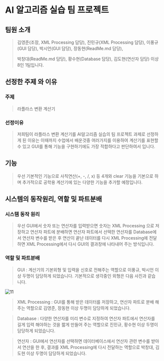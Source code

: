 # AI 알고리즘 실습 팀 프로젝트
## 팀원 소개
> 김영준(조장, XML Processing 담당), 
> 진민규(XML Processing 담당),
> 이풍규(GUI 담당), 
> 박시언(GUI 담당), 
> 장동현(ReadMe.md 담당),
>
>
> 박창대(ReadMe.md 담당), 
> 황수현(Database 담당), 
> 김도현(연산자 담당) 
> 이상 8인 1팀입니다.                     
## 선정한 주제 와 이유
### 주제
> 라플라스 변환 계산기
### 선정이유
> 저희팀이 라플라스 변환 계산기를 AI알고리즘 실습의 팀 프로젝트 과제로 선정하게 된 이유는 이때까지 수업에서 배운것중 여러가지를 이용하여 계산기를 표현할 수 있고 GUI를 통해 기능을 구현하기에도 가장 적합하다고 판단하여서 입니다.
## 기능
> 우선 기본적인 기능으로 사칙연산(+, -, /, x) 등 4개와 clear 기능을 기본으로 하며 추가적으로 공학용 계산기에 있는 다양한 기능을 추가할 예정입니다.
## 시스템의 동작원리, 역할 및 파트분배
### 시스템 동작 원리
>우선 GUI에서 숫자 또는 연산자를 입력받으면 숫자는 XML Processing 으로 저장하고 연산자 파트에 분배하면 연산자 파트에서 선택한 연산자를 Database에서 연산자 변수를 받은 후 연산이 끝난 데이터를 다시 XML Processing에 전달하면 XML Processing에서 다시 GUI의 결과창에 나타내어 주는 방식입니다.
### 역할 및 파트분배
> GUI : 계산기의 기본외형 및 입력을 신호로 전해주는 역할으로 이풍규, 박시언 이상 두명이 담당하게 되었습니다. 기본적으로 생각중인 외형은 다음 사진과 같습니다.


![11](https://user-images.githubusercontent.com/89117576/140934304-5d8a2e86-0cab-4139-9368-6f504b74fbb3.PNG)


> XML Processing : GUI를 통해 받은 데이터를 저장하고, 연산자 파트로 분배 해주는 역할으로 김영준, 장동현 이상 두명이 담당하게 되었습니다.


> Database : 다양한 연산자를 미리 변수로 지정하여 연산자 파트에서 연산자를 길게 입력 해야하는 것을 짧게 만들어 주는 역할으로 진민규, 황수현 이상 두명이 담당하게 되었습니다.


> 연산자 : GUI에서 연산자를 선택하면 데이터베이스에서 연산자 관련 변수를 받아서 연산을 한 후, 결과를 XML Processing에 다시 전달하는 역할으로 박창대, 김도현 이상 두명이 담당하게 되었습니다.
